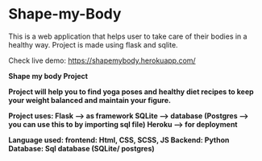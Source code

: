 # Shape-my-Body
This is a web application that helps user to take care of their bodies in a healthy way. Project is made using flask and sqlite.

Check live demo: https://shapemybody.herokuapp.com/

<b> Shape my body Project <b>
  
  Project will help you to find yoga poses and healthy diet recipes to keep your weight balanced and maintain your figure.
  
  Project uses: 
  Flask --> as framework
  SQLite --> database 
  (Postgres --> you can use this to by importing sql file)
  Heroku --> for deployment
  
  Language used:
  frontend: Html, CSS, SCSS, JS
  Backend: Python 
  Database: Sql database (SQLite/ postgres)
  


